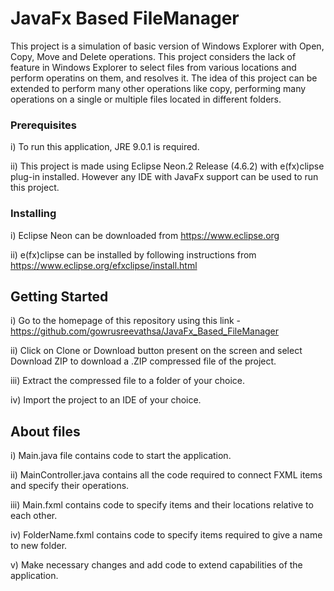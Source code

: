 # JavaFx Based FileManager

This project is a simulation of basic version of Windows Explorer with Open, Copy, Move and Delete operations. This project considers the
lack of feature in Windows Explorer to select files from various locations and perform operatins on them, and resolves it. The idea of this
project can be extended to perform many other operations like copy, performing many operations on a single or multiple files located in
different folders.  

### Prerequisites

i)   To run this application, JRE 9.0.1 is required.

ii)  This project is made using Eclipse Neon.2 Release (4.6.2) with e(fx)clipse plug-in installed. However any IDE with
        JavaFx support can be used to run this project.
        
### Installing

i) Eclipse Neon can be downloaded from https://www.eclipse.org

ii) e(fx)clipse can be installed by following instructions from https://www.eclipse.org/efxclipse/install.html


## Getting Started

i)   Go to the homepage of this repository using this link - https://github.com/gowrusreevathsa/JavaFx_Based_FileManager

ii)  Click on Clone or Download button present on the screen and select Download ZIP to download a .ZIP compressed file of the project.

iii) Extract the compressed file to a folder of your choice.

iv)  Import the project to an IDE of your choice.

## About files

i)   Main.java file contains code to start the application.

ii)  MainController.java contains all the code required to connect FXML items and specify their operations.

iii) Main.fxml contains code to specify items and their locations relative to each other.

iv)  FolderName.fxml contains code to specify items required to give a name to new folder.

v)   Make necessary changes and add code to extend capabilities of the application.
